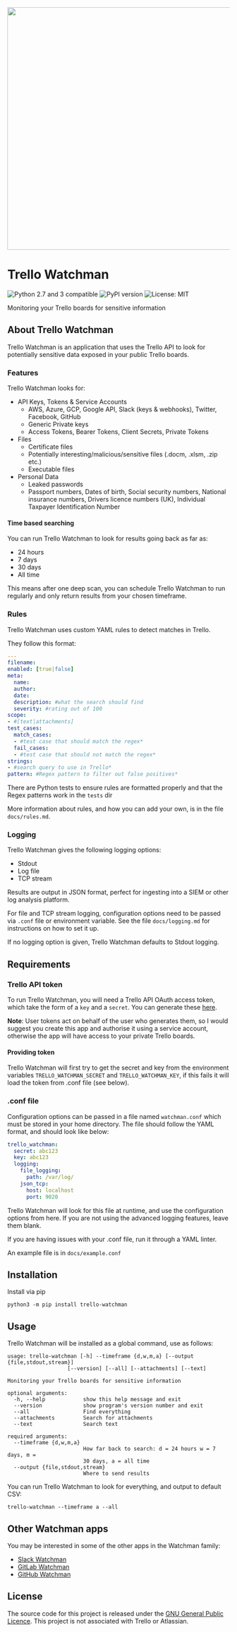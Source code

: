 <img src="https://i.imgur.com/k0bVKkM.png" width="550">

# Trello Watchman
![Python 2.7 and 3 compatible](https://img.shields.io/pypi/pyversions/trello-watchman)
![PyPI version](https://img.shields.io/pypi/v/trello-watchman.svg)
![License: MIT](https://img.shields.io/pypi/l/trello-watchman.svg)

Monitoring your Trello boards for sensitive information

## About Trello Watchman
Trello Watchman is an application that uses the Trello API to look for potentially sensitive data exposed in your public Trello boards.

### Features
Trello Watchman looks for:

- API Keys, Tokens & Service Accounts
  - AWS, Azure, GCP, Google API, Slack (keys & webhooks), Twitter, Facebook, GitHub
  - Generic Private keys
  - Access Tokens, Bearer Tokens, Client Secrets, Private Tokens
- Files
    - Certificate files
    - Potentially interesting/malicious/sensitive files (.docm, .xlsm, .zip etc.)
    - Executable files
- Personal Data
    - Leaked passwords
    - Passport numbers, Dates of birth, Social security numbers, National insurance numbers, Drivers licence numbers (UK), Individual Taxpayer Identification Number

#### Time based searching
You can run Trello Watchman to look for results going back as far as:
- 24 hours
- 7 days
- 30 days
- All time

This means after one deep scan, you can schedule Trello Watchman to run regularly and only return results from your chosen timeframe.

### Rules
Trello Watchman uses custom YAML rules to detect matches in Trello.

They follow this format:

```yaml
---
filename:
enabled: [true|false]
meta:
  name:
  author:
  date:
  description: #what the search should find
  severity: #rating out of 100
scope:
- #[text|attachments]
test_cases:
  match_cases:
  - #test case that should match the regex*
  fail_cases:
  - #test case that should not match the regex*
strings:
- #search query to use in Trello*
pattern: #Regex pattern to filter out false positives*
```
There are Python tests to ensure rules are formatted properly and that the Regex patterns work in the `tests` dir

More information about rules, and how you can add your own, is in the file `docs/rules.md`.

### Logging

Trello Watchman gives the following logging options:
- Stdout
- Log file
- TCP stream

Results are output in JSON format, perfect for ingesting into a SIEM or other log analysis platform.

For file and TCP stream logging, configuration options need to be passed via `.conf` file or environment variable. See the file `docs/logging.md` for instructions on how to set it up.

If no logging option is given, Trello Watchman defaults to Stdout logging.

## Requirements
### Trello API token
To run Trello Watchman, you will need a Trello API OAuth access token, which take the form of a `key` and a `secret`. You can generate these [here](https://trello.com/app-key).

**Note**: User tokens act on behalf of the user who generates them, so I would suggest you create this app and authorise it using a service account, otherwise the app will have access to your private Trello boards.

#### Providing token
Trello Watchman will first try to get the secret and key from the environment variables `TRELLO_WATCHMAN_SECRET` and `TRELLO_WATCHMAN_KEY`, if this fails it will load the token from .conf file (see below).

### .conf file
Configuration options can be passed in a file named `watchman.conf` which must be stored in your home directory. The file should follow the YAML format, and should look like below:
```yaml
trello_watchman:
  secret: abc123
  key: abc123
  logging:
    file_logging:
      path: /var/log/
    json_tcp:
      host: localhost
      port: 9020
```
Trello Watchman will look for this file at runtime, and use the configuration options from here. If you are not using the advanced logging features, leave them blank.

If you are having issues with your .conf file, run it through a YAML linter.

An example file is in `docs/example.conf`

## Installation
Install via pip

`python3 -m pip install trello-watchman`

## Usage
Trello Watchman will be installed as a global command, use as follows:
```
usage: trello-watchman [-h] --timeframe {d,w,m,a} [--output {file,stdout,stream}]
                   [--version] [--all] [--attachments] [--text]

Monitoring your Trello boards for sensitive information

optional arguments:
  -h, --help            show this help message and exit
  --version             show program's version number and exit
  --all                 Find everything
  --attachments         Search for attachments
  --text                Search text

required arguments:
  --timeframe {d,w,m,a}
                        How far back to search: d = 24 hours w = 7 days, m =
                        30 days, a = all time
  --output {file,stdout,stream}
                        Where to send results

  ```

You can run Trello Watchman to look for everything, and output to default CSV:

`trello-watchman --timeframe a --all`

## Other Watchman apps
You may be interested in some of the other apps in the Watchman family:
- [Slack Watchman](https://github.com/PaperMtn/slack-watchman)
- [GitLab Watchman](https://github.com/PaperMtn/gitlab-watchman)
- [GitHub Watchman](https://github.com/PaperMtn/github-watchman)

## License
The source code for this project is released under the [GNU General Public Licence](https://www.gnu.org/licenses/licenses.html#GPL). This project is not associated with Trello or Atlassian.
